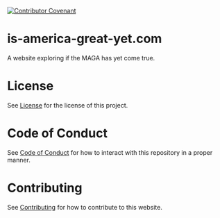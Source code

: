 [![Contributor Covenant](https://img.shields.io/badge/Contributor%20Covenant-2.1-4baaaa.svg)](code_of_conduct.md)

# is-america-great-yet.com
A website exploring if the MAGA has yet come true.

# License

See [License](LICENSE) for the license of this project.

# Code of Conduct

See [Code of Conduct](CODE_OF_CONDUCT.md) for how to interact with this repository in a proper manner.

# Contributing

See [Contributing](CONTRIBUTING.md) for how to contribute to this website.